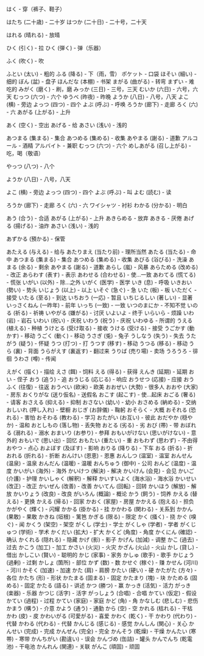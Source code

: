 
はく - 穿（裤子、鞋子）

はたち (二十歳) - 二十岁
はつか (二十日) - 二十号，二十天

はれる (晴れる) - 放晴

ひく (引く) - 拉
ひく (弾く) - 弹（乐器）


ふく (吹く) - 吹

ふとい (太い) - 粗的
ふる (降る) - 下（雨，雪）
ポケット - 口袋
ほそい (細い) - 细的
ぼん (盆) - 盘子
ほんだな (本棚) - 书架
まがる (曲がる) - 转弯
まずい - 难吃的
みがく (磨く) - 刷，磨
みっか (三日) - 三号，三天
むいか (六日) - 六号，六天
むっつ (六つ) - 六个
ゆうべ (昨夜) - 昨晚
ようか (八日) - 八号，八天
よこ (横) - 旁边
よっつ (四つ) - 四个
よぶ (呼ぶ) - 呼唤
ろうか (廊下) - 走廊
ろく (六) - 六
あがる (上がる) - 上升

あく (空く) - 空出
あげる - 给
あさい (浅い) - 浅的

あつまる (集まる) - 集合
あつめる (集める) - 收集
あやまる (謝る) - 道歉
アルコール - 酒精
アルバイト - 兼职
むっつ (六つ) - 六个
めしあがる (召し上がる) - 吃，喝（敬语）

やっつ (八つ) - 八个

ようか (八日) - 八号，八天

よこ (横) - 旁边
よっつ (四つ) - 四个
よぶ (呼ぶ) - 叫
よむ (読む) - 读

ろうか (廊下) - 走廊
ろく (六) - 六
ワイシャツ - 衬衫
わかる (分かる) - 明白

あう (合う) - 合适
あがる (上がる) - 上升
あきらめる - 放弃
あきる - 厌倦
あげる (揚げる) - 油炸
あさい (浅い) - 浅的

あずかる (預かる) - 保管

あたえる (与える) - 给与
あたりまえ (当たり前) - 理所当然
あたる (当たる) - 命中
あつまる (集まる) - 集合
あつめる (集める) - 收集
あびる (浴びる) - 洗澡
あまる (余る) - 剩余
あやまる (謝る) - 道歉
あらし (嵐) - 风暴
あらためる (改める) - 改正
あらわす (表す) - 表示
あわせる (合わせる) - 使…一致
あわてる (慌てる) - 慌张
いがい (以外) - 除…之外
いがく (医学) - 医学
いき (息) - 呼吸
いきおい (勢い) - 势头
いじょう (以上) - 以上
いそぐ (急ぐ) - 急
いた (板) - 板
いただく - 接受
いたる (至る) - 到达
いちおう (一応) - 暂且
いちじるしい (著しい) - 显著
いっさくねん (一昨年) - 前年
いっち (一致) - 一致
いつのまにか - 不知不觉
いのる (祈る) - 祈祷
いやがる (嫌がる) - 讨厌
いよいよ - 终于
いらいら - 烦躁
いわ (岩) - 岩石
いわい (祝い) - 庆祝
いわう (祝う) - 庆祝
いわゆる - 所谓的
うえる (植える) - 种植
うけとる (受け取る) - 接收
うける (受ける) - 接受
うごかす (動かす) - 移动
うごく (動く) - 移动
うさぎ (兎) - 兔子
うしなう (失う) - 失去
うたがう (疑う) - 怀疑
うつ (打つ) - 打
うつす (移す) - 移动
うつる (移る) - 移动
うら (裏) - 背面
うらがえす (裏返す) - 翻过来
うりば (売り場) - 卖场
うろうろ - 徘徊
うわさ (噂) - 传闻

えがく (描く) - 描绘
えさ (餌) - 饲料
える (得る) - 获得
えんき (延期) - 延期
おい - 侄子
おう (追う) - 追
おうじる (応じる) - 响应
おうせつ (応接) - 应接
おうふく (往復) - 往返
おうべい (欧米) - 欧美
おおぜい (大勢) - 很多人
おおや (大家) - 房东
おくりがな (送り仮名) - 送假名
おこす (起こす) - 使…起床
おごる (奢る) - 请客
おさえる (抑える) - 抑制
おさない (幼い) - 幼小
おさめる (納める) - 交纳
おしいれ (押し入れ) - 壁橱
おじぎ (お辞儀) - 鞠躬
おそらく - 大概
おそれる (恐れる) - 害怕
おそわる (教わる) - 学习
おたがい (お互い) - 彼此
おだやか (穏やか) - 温和
おとしもの (落し物) - 丢失物
おとる (劣る) - 劣
おび (帯) - 带
おぼれる (溺れる) - 溺水
おまいり (お参り) - 参拜
おもいがけない (思いがけない) - 意外的
おもいで (思い出) - 回忆
おもたい (重たい) - 重
おもわず (思わず) - 不由得
おやつ - 点心
およぼす (及ぼす) - 影响
おりる (降りる) - 下车
おる (折る) - 折
おれる (折れる) - 折断
おんけい (恩恵) - 恩惠
おんしつ (温室) - 温室
おんせん (温泉) - 温泉
おんだん (温暖) - 温暖
おんちゅう (御中) - 公司
おんど (温度) - 温度
かいがい (海外) - 海外
かいけつ (解決) - 解决
かいけん (会見) - 会见
かいご (介護) - 护理
かいしゃく (解釈) - 解释
かいすいよく (海水浴) - 海水浴
かいせい (改正) - 改正
かいぜん (改善) - 改善
かいてん (回転) - 回转
かいほう (解放) - 解放
かいりょう (改良) - 改良
がいろん (概論) - 概论
かう (飼う) - 饲养
かえる (替える) - 更换
かえる (帰る) - 回家
かおく (家屋) - 房屋
かかえる (抱える) - 担负
かがやく (輝く) - 闪耀
かかる (掛かる) - 挂
かかわる (関わる) - 关系到
かかん (果敢) - 果敢
かきね (垣根) - 篱笆
かぎる (限る) - 限定
かく (掻く) - 挠
かぐ (嗅ぐ) - 闻
かくう (架空) - 架空
がくし (学士) - 学士
がくしゃ (学者) - 学者
がくじゅつ (学術) - 学术
かくだい (拡大) - 扩大
かくど (角度) - 角度
かくにん (確認) - 确认
かくれる (隠れる) - 隐藏
かげ (影) - 影子
かげん (加減) - 调整
かこ (過去) - 过去
かこう (加工) - 加工
かさい (火災) - 火灾
かざん (火山) - 火山
かし (貸し) - 借出
かしこい (賢い) - 聪明的
かじ (家事) - 家务
かしゅ (歌手) - 歌手
かじょう (過剰) - 过剩
かしょ (箇所) - 部位
かず (数) - 数
かせぐ (稼ぐ) - 赚
かせん (河川) - 河川
かそく (加速) - 加速
かた (肩) - 肩膀
かたい (硬い) - 硬
かたがた (方々) - 各位
かたち (形) - 形状
かたまる (固まる) - 固定
かたまり (塊) - 块
かためる (固める) - 固定
かたる (語る) - 讲述
かつ (勝つ) - 赢
かっき (活気) - 活力
がっき (楽器) - 乐器
かつじ (活字) - 活字
がっしょう (合唱) - 合唱
かてい (仮定) - 假设
かてい (過程) - 过程
かてい (家庭) - 家庭
かど (角) - 角
かなしむ (悲しむ) - 悲伤
かまう (構う) - 介意
かよう (通う) - 通勤
から (空) - 空
かれる (枯れる) - 干枯
かわ (皮) - 皮
かわいがる (可愛がる) - 喜爱
かわく (乾く) - 干
かわり (代わり) - 代替
かわる (代わる) - 代替
かんじる (感じる) - 感觉
かんしん (関心) - 关心
かんせい (完成) - 完成
かんぜん (完全) - 完全
かんそう (乾燥) - 干燥
かんたい (寒帯) - 寒带
かんちがい (勘違い) - 误会
かんづめ (缶詰) - 罐头
かんでんち (乾電池) - 干电池
かんれん (関連) - 关联
がんこ (頑固) - 顽固
